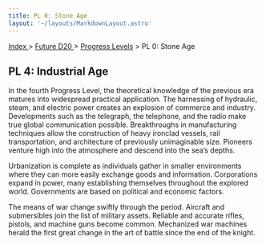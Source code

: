 ```yaml
---
title: PL 0: Stone Age
layout: '~/layouts/MarkdownLayout.astro'
---
```


[ Index ](/) > [ Future D20 ](/future.d20.srd) > [Progress Levels](/future.d20.srd/progress) > PL 0: Stone Age

## PL 4: Industrial Age

In the fourth Progress Level, the theoretical knowledge of the previous era
matures into widespread practical application. The harnessing of hydraulic,
steam, and electric power creates an explosion of commerce and industry.
Developments such as the telegraph, the telephone, and the radio make true
global communication possible. Breakthroughs in manufacturing techniques allow
the construction of heavy ironclad vessels, rail transportation, and
architecture of previously unimaginable size. Pioneers venture high into the
atmosphere and descend into the sea’s depths.

Urbanization is complete as individuals gather in smaller environments where
they can more easily exchange goods and information. Corporations expand in
power, many establishing themselves throughout the explored world. Governments
are based on political and economic factors.

The means of war change swiftly through the period. Aircraft and submersibles
join the list of military assets. Reliable and accurate rifles, pistols, and
machine guns become common. Mechanized war machines herald the first great
change in the art of battle since the end of the knight.

